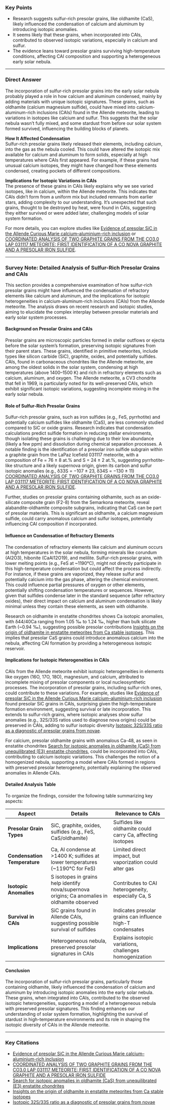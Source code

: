 

### Key Points
- Research suggests sulfur-rich presolar grains, like oldhamite (CaS), likely influenced the condensation of calcium and aluminum by introducing isotopic anomalies.
- It seems likely that these grains, when incorporated into CAIs, contributed to observed isotopic variations, especially in calcium and sulfur.
- The evidence leans toward presolar grains surviving high-temperature conditions, affecting CAI composition and supporting a heterogeneous early solar nebula.

---

### Direct Answer

The incorporation of sulfur-rich presolar grains into the early solar nebula probably played a role in how calcium and aluminum condensed, mainly by adding materials with unique isotopic signatures. These grains, such as oldhamite (calcium magnesium sulfide), could have mixed into calcium-aluminum-rich inclusions (CAIs) found in the Allende meteorite, leading to variations in isotopes like calcium and sulfur. This suggests that the solar nebula wasn’t fully mixed, and some stardust from before our solar system formed survived, influencing the building blocks of planets.

**How It Affected Condensation**  
Sulfur-rich presolar grains likely released their elements, including calcium, into the gas as the nebula cooled. This could have altered the isotopic mix available for calcium and aluminum to form solids, especially at high temperatures where CAIs first appeared. For example, if these grains had unusual calcium isotopes, they might have changed how these elements condensed, creating pockets of different compositions.

**Implications for Isotopic Variations in CAIs**  
The presence of these grains in CAIs likely explains why we see varied isotopes, like in calcium, within the Allende meteorite. This indicates that CAIs didn’t form from a uniform mix but included remnants from earlier stars, adding complexity to our understanding. It’s unexpected that such grains, thought to be destroyed by heat, were found in CAIs, suggesting they either survived or were added later, challenging models of solar system formation.

For more details, you can explore studies like [Evidence of presolar SiC in the Allende Curious Marie calcium–aluminium-rich inclusion](https://www.nature.com/articles/s41550-019-1000-z) or [COORDINATED ANALYSIS OF TWO GRAPHITE GRAINS FROM THE CO3.0 LAP 031117 METEORITE: FIRST IDENTIFICATION OF A CO NOVA GRAPHITE AND A PRESOLAR IRON SULFIDE](https://www.ncbi.nlm.nih.gov/pmc/articles/PMC6350796/).

---

### Survey Note: Detailed Analysis of Sulfur-Rich Presolar Grains and CAIs

This section provides a comprehensive examination of how sulfur-rich presolar grains might have influenced the condensation of refractory elements like calcium and aluminum, and the implications for isotopic heterogeneities in calcium-aluminum-rich inclusions (CAIs) from the Allende meteorite. The analysis draws on recent research and isotopic studies, aiming to elucidate the complex interplay between presolar materials and early solar system processes.

#### Background on Presolar Grains and CAIs
Presolar grains are microscopic particles formed in stellar outflows or ejecta before the solar system’s formation, preserving isotopic signatures from their parent stars. These grains, identified in primitive meteorites, include types like silicon carbide (SiC), graphite, oxides, and potentially sulfides. CAIs, found in carbonaceous chondrites like the Allende meteorite, are among the oldest solids in the solar system, condensing at high temperatures (above 1400–1500 K) and rich in refractory elements such as calcium, aluminum, and oxygen. The Allende meteorite, a CV3 chondrite that fell in 1969, is particularly noted for its well-preserved CAIs, which exhibit significant isotopic variations, suggesting incomplete mixing in the early solar nebula.

#### Role of Sulfur-Rich Presolar Grains
Sulfur-rich presolar grains, such as iron sulfides (e.g., FeS, pyrrhotite) and potentially calcium sulfides like oldhamite (CaS), are less commonly studied compared to SiC or oxide grains. Research indicates that condensation calculations predict sulfide formation in reducing stellar environments, though isolating these grains is challenging due to their low abundance (likely a few ppm) and dissolution during chemical separation processes. A notable finding is the identification of a presolar iron sulfide subgrain within a graphite grain from the LaPaz Icefield 031117 meteorite, with a composition of Fe = 76 ± 8 at.% and S = 24 ± 2 at.%, suggesting pyrrhotite-like structure and a likely supernova origin, given its carbon and sulfur isotopic anomalies (e.g., δ33S = −107 ± 23, δ34S = −130 ± 11) [COORDINATED ANALYSIS OF TWO GRAPHITE GRAINS FROM THE CO3.0 LAP 031117 METEORITE: FIRST IDENTIFICATION OF A CO NOVA GRAPHITE AND A PRESOLAR IRON SULFIDE](https://www.ncbi.nlm.nih.gov/pmc/articles/PMC6350796/).

Further, studies on presolar grains containing oldhamite, such as an oxide-silicate composite grain (F2-8) from the Semarkona meteorite, reveal alabandite-oldhamite composite subgrains, indicating that CaS can be part of presolar materials. This is significant as oldhamite, a calcium magnesium sulfide, could carry anomalous calcium and sulfur isotopes, potentially influencing CAI composition if incorporated.

#### Influence on Condensation of Refractory Elements
The condensation of refractory elements like calcium and aluminum occurs at high temperatures in the solar nebula, forming minerals like corundum (Al2O3), hibonite (CaAl12O19), and melilite. Sulfur-rich presolar grains, with lower melting points (e.g., FeS at ~1190°C), might not directly participate in this high-temperature condensation but could affect the process indirectly. For instance, if these grains are vaporized, they release sulfur and potentially calcium into the gas phase, altering the chemical environment. This could influence partial pressures of oxygen or other elements, potentially shifting condensation temperatures or sequences. However, given that sulfides condense later in the standard sequence (after refractory oxides), their direct impact on calcium and aluminum condensation is likely minimal unless they contain these elements, as seen with oldhamite.

Research on oldhamite in enstatite chondrites shows Ca isotopic anomalies, with δ44/40Ca ranging from 1.05 ‰ to 1.24 ‰, higher than bulk silicate Earth (~0.94 ‰), suggesting possible presolar contributions [Insights on the origin of oldhamite in enstatite meteorites from Ca stable isotopes](https://www.sciencedirect.com/science/article/abs/pii/S0016703724001911/). This implies that presolar CaS grains could introduce anomalous calcium into the nebula, affecting CAI formation by providing a heterogeneous isotopic reservoir.

#### Implications for Isotopic Heterogeneities in CAIs
CAIs from the Allende meteorite exhibit isotopic heterogeneities in elements like oxygen (16O, 17O, 18O), magnesium, and calcium, attributed to incomplete mixing of presolar components or local nucleosynthetic processes. The incorporation of presolar grains, including sulfur-rich ones, could contribute to these variations. For example, studies like [Evidence of presolar SiC in the Allende Curious Marie calcium–aluminium-rich inclusion](https://www.nature.com/articles/s41550-019-1000-z/) found presolar SiC grains in CAIs, surprising given the high-temperature formation environment, suggesting survival or late incorporation. This extends to sulfur-rich grains, where isotopic analyses show sulfur anomalies (e.g., 32S/33S ratios used to diagnose nova origins) could be preserved in CAIs, adding to sulfur isotopic diversity [Isotopic 32S/33S ratio as a diagnostic of presolar grains from novae](https://www.sciencedirect.com/science/article/pii/S0370269314006480).

For calcium, presolar oldhamite grains with anomalous Ca-48, as seen in enstatite chondrites [Search for isotopic anomalies in oldhamite (CaS) from unequilibrated (E3) enstatite chondrites](https://ntrs.nasa.gov/citations/19950031759), could be incorporated into CAIs, contributing to calcium isotopic variations. This challenges the notion of a homogenized nebula, supporting a model where CAIs formed in regions with preserved presolar heterogeneity, potentially explaining the observed anomalies in Allende CAIs.

#### Detailed Analysis Table
To organize the findings, consider the following table summarizing key aspects:

| **Aspect**                     | **Details**                                                                                     | **Relevance to CAIs**                                      |
|--------------------------------|------------------------------------------------------------------------------------------------|-----------------------------------------------------------|
| **Presolar Grain Types**       | SiC, graphite, oxides, sulfides (e.g., FeS, CaS/oldhamite)                                     | Sulfides like oldhamite could carry Ca, affecting isotopes |
| **Condensation Temperature**   | Ca, Al condense at >1400 K; sulfides at lower temperatures (~1190°C for FeS)                   | Limited direct impact, but vaporization could alter gas    |
| **Isotopic Anomalies**         | S isotopes in grains help identify nova/supernova origins; Ca anomalies in oldhamite observed   | Contributes to CAI heterogeneity, especially Ca, S        |
| **Survival in CAIs**           | SiC grains found in Allende CAIs, suggesting possible survival of sulfides                     | Indicates presolar grains can influence high-T condensates |
| **Implications**               | Heterogeneous nebula, preserved presolar signatures in CAIs                                    | Explains isotopic variations, challenges homogenization    |

#### Conclusion
The incorporation of sulfur-rich presolar grains, particularly those containing oldhamite, likely influenced the condensation of calcium and aluminum by introducing isotopic anomalies into the early solar nebula. These grains, when integrated into CAIs, contributed to the observed isotopic heterogeneities, supporting a model of a heterogeneous nebula with preserved presolar signatures. This finding enhances our understanding of solar system formation, highlighting the survival of stardust in high-temperature environments and its role in shaping the isotopic diversity of CAIs in the Allende meteorite.

---

### Key Citations
- [Evidence of presolar SiC in the Allende Curious Marie calcium–aluminium-rich inclusion](https://www.nature.com/articles/s41550-019-1000-z)
- [COORDINATED ANALYSIS OF TWO GRAPHITE GRAINS FROM THE CO3.0 LAP 031117 METEORITE: FIRST IDENTIFICATION OF A CO NOVA GRAPHITE AND A PRESOLAR IRON SULFIDE](https://www.ncbi.nlm.nih.gov/pmc/articles/PMC6350796/)
- [Search for isotopic anomalies in oldhamite (CaS) from unequilibrated (E3) enstatite chondrites](https://ntrs.nasa.gov/citations/19950031759)
- [Insights on the origin of oldhamite in enstatite meteorites from Ca stable isotopes](https://www.sciencedirect.com/science/article/abs/pii/S0016703724001911)
- [Isotopic 32S/33S ratio as a diagnostic of presolar grains from novae](https://www.sciencedirect.com/science/article/pii/S0370269314006480)